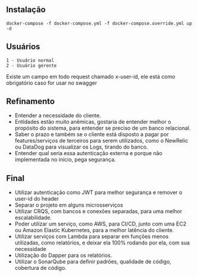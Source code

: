 ## Instalação
```
docker-compose -f docker-compose.yml -f docker-compose.override.yml up -d
````

## Usuários
```
1 - Usuário normal
2 - Usuário gerente
````

Existe um campo em todo request chamado x-user-id, ele está como obrigatório caso for usar no swagger

## Refinamento
- Entender a necessidade do cliente.
- Entidades estão muito anêmicas, gostaria de entender melhor o propósito do sistema, para entender se preciso de um banco relacional.
- Saber o prazo e também se o cliente está disposto a pagar por features/serviços de terceiros para serem utilizados, como o NewRelic ou DataDog para visualizar os Logs, tirando do banco.
- Entender qual seria essa autenticação externa e porque não implementada no início, pega segurança.

## Final
- Utilizar autenticação como JWT para melhor segurança e remover o user-id do header
- Separar o projeto em alguns microsserviços
- Utilizar CRQS, com bancos e conexões separadas, para uma melhor escalabilidade.
- Poder utilizar um serviço, como AWS, para CI/CD, junto com uma EC2 ou Amazon Elastic Kubernetes, para a melhor latência do cliente.
- Utilizar serviços com Lambda para separar em funções menos utilizadas, como relatórios, e deixar ela 100% rodando por ela, com sua necessidade
- Utilização do Dapper para os relatórios.
- Utilizar o SonarQube para definir padrões, qualidade de código, cobertura de código.